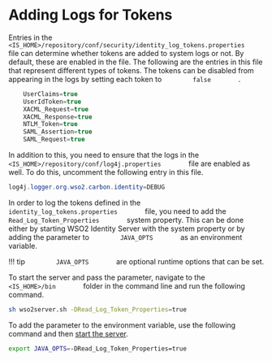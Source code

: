 # Adding Logs for Tokens

Entries in the
`         <IS_HOME>/repository/conf/security/identity_log_tokens.properties        `
file can determine whether tokens are added to system logs or not. By
default, these are enabled in the file. The following are the entries in
this file that represent different types of tokens. The tokens can be
disabled from appearing in the logs by setting each token to
`         false        ` .

``` c#
    UserClaims=true
    UserIdToken=true
    XACML_Request=true
    XACML_Response=true
    NTLM_Token=true
    SAML_Assertion=true
    SAML_Request=true
```

In addition to this, you need to ensure that the logs in the
`         <IS_HOME>/repository/conf/log4j.properties        ` file are
enabled as well. To do this, uncomment the following entry in this file.

``` c#
log4j.logger.org.wso2.carbon.identity=DEBUG
```

In order to log the tokens defined in the
`         identity_log_tokens.properties        ` file, you need to add
the `         Read_Log_Token_Properties        ` system property. This
can be done either by starting WSO2 Identity Server with the system
property or by adding the parameter to `         JAVA_OPTS        ` as
an environment variable.

!!! tip
    `         JAVA_OPTS        ` are optional runtime options that can be set.
    

To start the server and pass the parameter, navigate to the
`         <IS_HOME>/bin        ` folder in the command line and run the
following command.

``` bash tab="Startup command"
sh wso2server.sh -DRead_Log_Token_Properties=true
```

To add the parameter to the environment variable, use the following
command and then [start the server](../../setup/running-the-product).

``` bash tab="Exporting to the Java environment variable"
export JAVA_OPTS=-DRead_Log_Token_Properties=true
```
